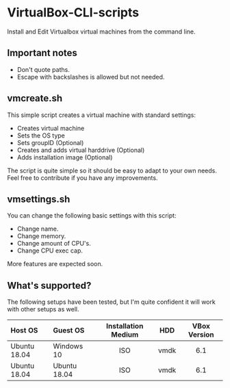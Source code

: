 # VirtualBox-CLI-scripts

Install and Edit Virtualbox virtual machines from the command line.

## Important notes

* Don't quote paths.
* Escape with backslashes is allowed but not needed.

## vmcreate.sh

This simple script creates a virtual machine with standard settings:

* Creates virtual machine
* Sets the OS type
* Sets groupID (Optional)
* Creates and adds virtual harddrive (Optional)
* Adds installation image (Optional)

The script is quite simple so it should be easy to adapt to your own needs. Feel free to contribute if you have any improvements.

## vmsettings.sh

You can change the following basic settings with this script:

* Change name.
* Change memory.
* Change amount of CPU's.
* Change CPU exec cap.

More features are expected soon.

## What's supported?

The following setups have been tested, but I'm quite confident it will work with other setups as well.

| Host OS      | Guest OS     | Installation Medium | HDD   | VBox Version |
| :----------- | :----------- | :-----------------: | :---: | :----------: |
| Ubuntu 18.04 | Windows 10   | ISO                 | vmdk  | 6.1          |
| Ubuntu 18.04 | Ubuntu 18.04 | ISO                 | vmdk  | 6.1          |
